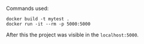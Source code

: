 Commands used:
```
docker build -t mytest .
docker run -it --rm -p 5000:5000
```

After this the project was visible in the `localhost:5000`.
